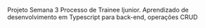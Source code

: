 Projeto Semana 3 Processo de Trainee Ijunior.
Aprendizado de desenvolvimento em Typescript para back-end, operações CRUD
